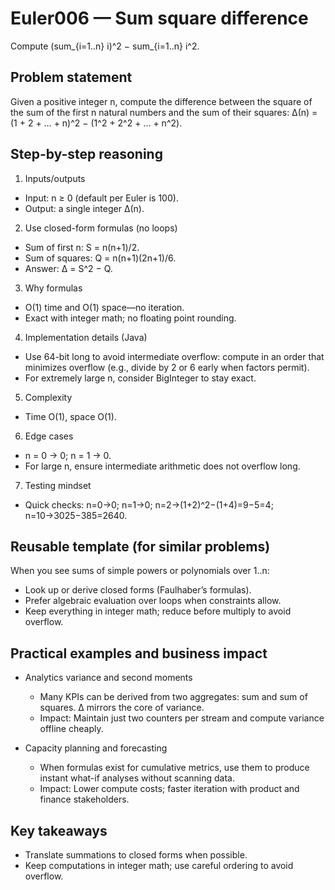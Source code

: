 # Euler006 — Sum square difference

Compute (sum_{i=1..n} i)^2 − sum_{i=1..n} i^2.

## Problem statement

Given a positive integer n, compute the difference between the square of the sum of the first n natural numbers and the sum of their squares:
Δ(n) = (1 + 2 + … + n)^2 − (1^2 + 2^2 + … + n^2).

## Step-by-step reasoning

1) Inputs/outputs
- Input: n ≥ 0 (default per Euler is 100).
- Output: a single integer Δ(n).

2) Use closed-form formulas (no loops)
- Sum of first n: S = n(n+1)/2.
- Sum of squares: Q = n(n+1)(2n+1)/6.
- Answer: Δ = S^2 − Q.

3) Why formulas
- O(1) time and O(1) space—no iteration.
- Exact with integer math; no floating point rounding.

4) Implementation details (Java)
- Use 64-bit long to avoid intermediate overflow: compute in an order that minimizes overflow (e.g., divide by 2 or 6 early when factors permit).
- For extremely large n, consider BigInteger to stay exact.

5) Complexity
- Time O(1), space O(1).

6) Edge cases
- n = 0 → 0; n = 1 → 0.
- For large n, ensure intermediate arithmetic does not overflow long.

7) Testing mindset
- Quick checks: n=0→0; n=1→0; n=2→(1+2)^2−(1+4)=9−5=4; n=10→3025−385=2640.

## Reusable template (for similar problems)

When you see sums of simple powers or polynomials over 1..n:
- Look up or derive closed forms (Faulhaber’s formulas).
- Prefer algebraic evaluation over loops when constraints allow.
- Keep everything in integer math; reduce before multiply to avoid overflow.

## Practical examples and business impact

- Analytics variance and second moments
  - Many KPIs can be derived from two aggregates: sum and sum of squares. Δ mirrors the core of variance. 
  - Impact: Maintain just two counters per stream and compute variance offline cheaply.

- Capacity planning and forecasting
  - When formulas exist for cumulative metrics, use them to produce instant what-if analyses without scanning data.
  - Impact: Lower compute costs; faster iteration with product and finance stakeholders.

## Key takeaways

- Translate summations to closed forms when possible.
- Keep computations in integer math; use careful ordering to avoid overflow.
